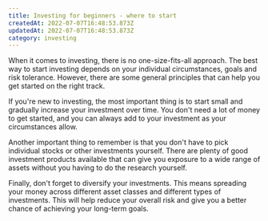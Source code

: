 ```yaml
---
title: Investing for beginners - where to start
createdAt: 2022-07-07T16:48:53.873Z
updatedAt: 2022-07-07T16:48:53.873Z
category: investing
---
```


When it comes to investing, there is no one-size-fits-all approach. The best way to start investing depends on your individual circumstances, goals and risk tolerance. However, there are some general principles that can help you get started on the right track.

If you're new to investing, the most important thing is to start small and gradually increase your investment over time. You don't need a lot of money to get started, and you can always add to your investment as your circumstances allow.

Another important thing to remember is that you don't have to pick individual stocks or other investments yourself. There are plenty of good investment products available that can give you exposure to a wide range of assets without you having to do the research yourself.

Finally, don't forget to diversify your investments. This means spreading your money across different asset classes and different types of investments. This will help reduce your overall risk and give you a better chance of achieving your long-term goals.
